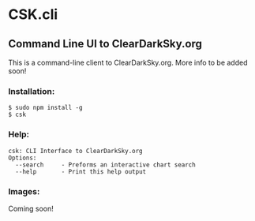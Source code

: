 # CSK.cli
## Command Line UI to ClearDarkSky.org

This is a command-line client to ClearDarkSky.org. More info to be added soon!

### Installation:

```
$ sudo npm install -g
$ csk
```

### Help:

```
csk: CLI Interface to ClearDarkSky.org
Options:
  --search     - Preforms an interactive chart search
  --help       - Print this help output
```

### Images:

Coming soon!
